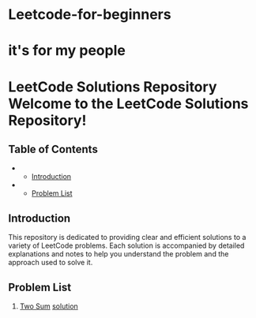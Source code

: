 # Leetcode-for-beginners
# it's for my people
# LeetCode Solutions Repository Welcome to the **LeetCode Solutions Repository**!

## Table of Contents 
- - [Introduction](#introduction)
- - [Problem List](#problem-list)

## Introduction 
This repository is dedicated to providing clear and efficient solutions to a variety of LeetCode problems. Each solution is accompanied by detailed explanations and notes to help you understand the problem and the approach used to solve it.

## Problem List 
1. [Two Sum](https://leetcode.com/problems/two-sum/solutions/6206490/cracking-the-code-mastering-the-two-sum-tvdec)
   [solution](https://github.com/Ayvak16122005/Leetcode-for-beginners/blob/main/DAY%201)


